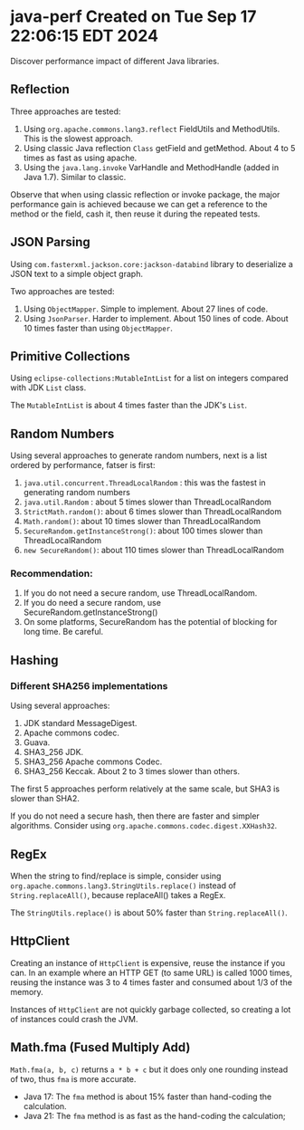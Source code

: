 # java-perf Created on Tue Sep 17 22:06:15 EDT 2024
Discover performance impact of different Java libraries.

## Reflection
Three approaches are tested:

1. Using `org.apache.commons.lang3.reflect`  FieldUtils and MethodUtils. This is the slowest approach.
2. Using classic Java reflection `Class` getField and getMethod. About 4 to 5 times as fast as using apache.
3. Using the `java.lang.invoke` VarHandle and MethodHandle (added in Java 1.7). Similar to classic.

Observe that when using classic reflection or invoke package, the major performance gain is 
achieved because we can get a reference to the method or the field, cash it, then reuse 
it during the repeated tests.

## JSON Parsing
Using `com.fasterxml.jackson.core:jackson-databind` library to deserialize a JSON text to
a simple object graph.

Two approaches are tested:

1. Using `ObjectMapper`. Simple to implement. About 27 lines of code.
2. Using `JsonParser`. Harder to implement. About 150 lines of code. About 10 times faster than using
	 `ObjectMapper`.


## Primitive Collections
Using `eclipse-collections:MutableIntList` for a list on integers compared with JDK `List` class.

The `MutableIntList` is about 4 times faster than the JDK's `List`.

## Random Numbers
Using several approaches to generate random numbers, next is a list ordered by performance, fatser is first:

1. `java.util.concurrent.ThreadLocalRandom` : this was the fastest in generating random numbers
2. `java.util.Random` : about 5 times slower than ThreadLocalRandom
3. `StrictMath.random()`: about 6 times slower than ThreadLocalRandom
4. `Math.random()`: about 10 times slower than ThreadLocalRandom
5. `SecureRandom.getInstanceStrong()`: about 100 times slower than ThreadLocalRandom
6. `new SecureRandom()`: about 110 times slower than ThreadLocalRandom


### Recommendation:
1. If you do not need a secure random, use ThreadLocalRandom.
2. If you do need a secure random, use SecureRandom.getInstanceStrong()
3. On some platforms, SecureRandom has the potential of blocking for long time. Be careful.


## Hashing

### Different SHA256 implementations

Using several approaches:
1. JDK standard MessageDigest.
2. Apache commons codec.
3. Guava.
4. SHA3_256 JDK.
5. SHA3_256 Apache commons Codec.
6. SHA3_256 Keccak. About 2 to 3 times slower than others.

The first 5 approaches perform relatively at the same scale, but SHA3 is slower than SHA2.

If you do not need a secure hash, then there are faster and simpler
algorithms. Consider using `org.apache.commons.codec.digest.XXHash32`.


## RegEx
When the string to find/replace is simple, consider using `org.apache.commons.lang3.StringUtils.replace()`
instead of `String.replaceAll()`, because replaceAll() takes a RegEx.

The `StringUtils.replace()` is about 50% faster than `String.replaceAll()`.

## HttpClient
Creating an instance of `HttpClient` is expensive, reuse the instance if you can.
In an example where an HTTP GET (to same URL) is called 1000 times, reusing the instance 
was 3 to 4 times faster and consumed about 1/3 of the memory.

Instances of `HttpClient` are not quickly garbage collected, so creating a lot of instances could
crash the JVM.

## Math.fma (Fused Multiply Add)
`Math.fma(a, b, c)` returns `a * b + c` but it does only one rounding instead of two, thus
`fma` is more accurate.


* Java 17: The `fma` method is about 15% faster than hand-coding the calculation.
* Java 21: The  `fma` method is as fast as the hand-coding the calculation;

